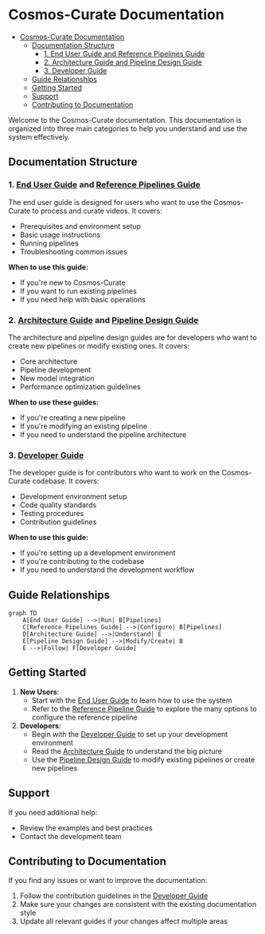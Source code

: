 # Cosmos-Curate Documentation

- [Cosmos-Curate Documentation](#cosmos-curate-documentation)
  - [Documentation Structure](#documentation-structure)
    - [1. End User Guide and Reference Pipelines Guide](#1-end-user-guide-and-reference-pipelines-guide)
    - [2. Architecture Guide and Pipeline Design Guide](#2-architecture-guide-and-pipeline-design-guide)
    - [3. Developer Guide](#3-developer-guide)
  - [Guide Relationships](#guide-relationships)
  - [Getting Started](#getting-started)
  - [Support](#support)
  - [Contributing to Documentation](#contributing-to-documentation)

Welcome to the Cosmos-Curate documentation. This documentation is organized into three main categories to help you understand and use the system effectively.

## Documentation Structure

### 1. [End User Guide](client/END_USER_GUIDE.md) and [Reference Pipelines Guide](curator/REFERENCE_PIPELINES_GUIDE.md)
The end user guide is designed for users who want to use the Cosmos-Curate to process and curate videos. It covers:
- Prerequisites and environment setup
- Basic usage instructions
- Running pipelines
- Troubleshooting common issues

**When to use this guide:**
- If you're new to Cosmos-Curate
- If you want to run existing pipelines
- If you need help with basic operations

### 2. [Architecture Guide](curator/ARCHITECTURE_GUIDE.md) and [Pipeline Design Guide](curator/PIPELINE_DESIGN_GUIDE.md)
The architecture and pipeline design guides are for developers who want to create new pipelines or modify existing ones. It covers:
- Core architecture
- Pipeline development
- New model integration
- Performance optimization guidelines

**When to use these guides:**
- If you're creating a new pipeline
- If you're modifying an existing pipeline
- If you need to understand the pipeline architecture

### 3. [Developer Guide](DEVELOPER_GUIDE.md)
The developer guide is for contributors who want to work on the Cosmos-Curate codebase. It covers:
- Development environment setup
- Code quality standards
- Testing procedures
- Contribution guidelines

**When to use this guide:**
- If you're setting up a development environment
- If you're contributing to the codebase
- If you need to understand the development workflow

## Guide Relationships

```mermaid
graph TD
    A[End User Guide] -->|Run| B[Pipelines]
    C[Reference Pipelines Guide] -->|Configure| B[Pipelines]
    D[Architecture Guide] -->|Understand| E
    E[Pipeline Design Guide] -->|Modify/Create| B
    E -->|Follow| F[Developer Guide]
```

## Getting Started

1. **New Users**:
   - Start with the [End User Guide](client/END_USER_GUIDE.md) to learn how to use the system
   - Refer to the [Reference Pipeline Guide](curator/REFERENCE_PIPELINES_GUIDE.md) to explore the many options to configure the reference pipeline
2. **Developers**:
   - Begin with the [Developer Guide](DEVELOPER_GUIDE.md) to set up your development environment
   - Read the [Architecture Guide](curator/ARCHITECTURE_GUIDE.md) to understand the big picture
   - Use the [Pipeline Design Guide](curator/PIPELINE_DESIGN_GUIDE.md) to modify existing pipelines or create new pipelines

## Support

If you need additional help:
- Review the examples and best practices
- Contact the development team

## Contributing to Documentation

If you find any issues or want to improve the documentation:
1. Follow the contribution guidelines in the [Developer Guide](curator/DEVELOPER_GUIDE.md)
2. Make sure your changes are consistent with the existing documentation style
3. Update all relevant guides if your changes affect multiple areas

